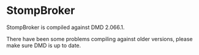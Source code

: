 # StompBroker

StompBroker is compiled against DMD 2.066.1.

There have been some problems compiling against older versions, please make sure DMD is up to date.
